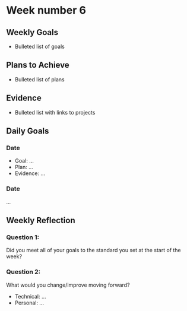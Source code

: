 # Week number 6 #
## Weekly Goals ##
* Bulleted list of goals
## Plans to Achieve ##
* Bulleted list of plans
## Evidence ##
* Bulleted list with links to projects
## Daily Goals ##
### Date ###
* Goal: ...
* Plan: ...
* Evidence: ...
### Date ###
...
## Weekly Reflection ##
### Question 1: ###
Did you meet all of your goals to the standard you set at the start of the week?
### Question 2: ###
What would you change/improve moving forward?
* Technical: ...
* Personal: ...
